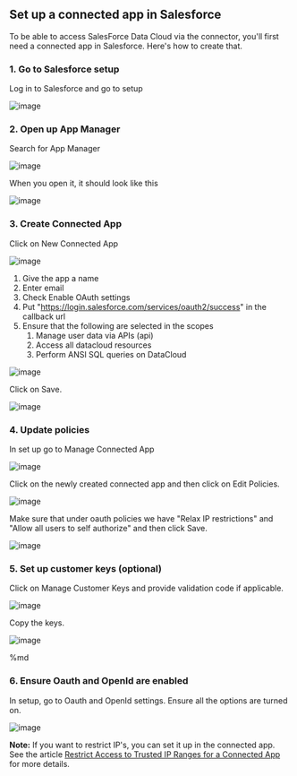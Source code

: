 ## Set up a connected app in Salesforce

To be able to access SalesForce Data Cloud via the connector, you'll first need a connected app in Salesforce. Here's how to create that.

### 1. Go to Salesforce setup

Log in to Salesforce and go to setup

![image](files/sfdc_byom/images/connected_app_01.png)


### 2. Open up App Manager

Search for App Manager

![image](files/sfdc_byom/images/connected_app_02.png)

When you open it, it should look like this

![image](files/sfdc_byom/images/connected_app_03.png)


### 3. Create Connected App

Click on New Connected App

![image](files/sfdc_byom/images/connected_app_04.png)

1. Give the app a name
2. Enter email
3. Check Enable OAuth settings
4. Put "https://login.salesforce.com/services/oauth2/success" in the callback url
5. Ensure that the following are selected in the scopes
    1. Manage user data via APIs (api)
    2. Access all datacloud resources
    3. Perform ANSI SQL queries on DataCloud

![image](files/sfdc_byom/images/connected_app_05.png)

Click on Save.

![image](files/sfdc_byom/images/connected_app_06.png)


### 4. Update policies

In set up go to Manage Connected App

![image](files/sfdc_byom/images/connected_app_07.png)

Click on the newly created connected app and then click on Edit Policies.

![image](files/sfdc_byom/images/connected_app_08.png)

Make sure that under oauth policies we have "Relax IP restrictions" and "Allow all users to self authorize" and then click Save.

![image](files/sfdc_byom/images/connected_app_09.png)


### 5. Set up customer keys (optional)

Click on Manage Customer Keys and provide validation code if applicable.

![image](files/sfdc_byom/images/connected_app_10.png)

Copy the keys.

![image](files/sfdc_byom/images/connected_app_11.png)


%md
### 6. Ensure Oauth and OpenId are enabled

In setup, go to Oauth and OpenId settings. Ensure all the options are turned on.

![image](files/sfdc_byom/images/connected_app_12.png)

**Note:** If you want to restrict IP's, you can set it up in the connected app. See the article [Restrict Access to Trusted IP Ranges for a Connected App](https://help.salesforce.com/s/articleView?id=sf.connected_app_edit_ip_ranges.htm&type=5) for more details.


